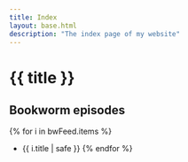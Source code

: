 ```yaml
---
title: Index
layout: base.html
description: "The index page of my website"
---
```

# {{ title }}

## Bookworm episodes
{% for i in bwFeed.items %}
* {{ i.title | safe }}
{% endfor %}